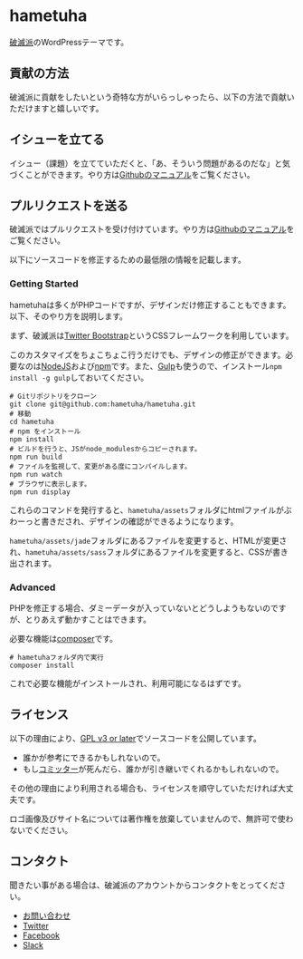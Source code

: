 hametuha
========

[破滅派](http://hametuha.com)のWordPressテーマです。

## 貢献の方法

破滅派に貢献をしたいという奇特な方がいらっしゃったら、以下の方法で貢献いただけますと嬉しいです。

## イシューを立てる

イシュー（課題）を立てていただくと、「あ、そういう問題があるのだな」と気づくことができます。やり方は[Githubのマニュアル](https://help.github.com/articles/creating-an-issue/)をご覧ください。

## プルリクエストを送る

破滅派ではプルリクエストを受け付けています。やり方は[Githubのマニュアル](https://help.github.com/articles/creating-a-pull-request/)をご覧ください。

以下にソースコードを修正するための最低限の情報を記載します。

### Getting Started

hametuhaは多くがPHPコードですが、デザインだけ修正することもできます。以下、そのやり方を説明します。

まず、破滅派は[Twitter Bootstrap](http://getbootstrap.com)というCSSフレームワークを利用しています。

このカスタマイズをちょこちょこ行うだけでも、デザインの修正ができます。必要なのは[NodeJS](https://nodejs.org/en/)および[npm](https://www.npmjs.com)です。また、[Gulp](http://gulpjs.com)も使うので、インストール`npm install -g gulp`しておいてください。

```
# Gitリポジトリをクローン
git clone git@github.com:hametuha/hametuha.git
# 移動
cd hametuha
# npm をインストール
npm install
# ビルドを行うと、JSがnode_modulesからコピーされます。
npm run build
# ファイルを監視して、変更がある度にコンパイルします。
npm run watch
# ブラウザに表示します。
npm run display
```

これらのコマンドを発行すると、`hametuha/assets`フォルダにhtmlファイルがぶわーっと書きだされ、デザインの確認ができるようになります。

`hametuha/assets/jade`フォルダにあるファイルを変更すると、HTMLが変更され、`hametuha/assets/sass`フォルダにあるファイルを変更すると、CSSが書き出されます。

### Advanced

PHPを修正する場合、ダミーデータが入っていないとどうしようもないのですが、とりあえず動かすことはできます。

必要な機能は[composer](https://getcomposer.org)です。

```
# hametuhaフォルダ内で実行
composer install
```

これで必要な機能がインストールされ、利用可能になるはずです。

## ライセンス

以下の理由により、[GPL v3 or later](https://github.com/hametuha/hametuha/blob/master/LICENSE.md)でソースコードを公開しています。

- 誰かが参考にできるかもしれないので。
- もし[コミッター](https://github.com/fumikito)が死んだら、誰かが引き継いでくれるかもしれないので。

その他の理由により利用される場合も、ライセンスを順守していただければ大丈夫です。

ロゴ画像及びサイト名については著作権を放棄していませんので、無許可で使わないでください。

## コンタクト

聞きたい事がある場合は、破滅派のアカウントからコンタクトをとってください。

- [お問い合わせ](https://hametuha.com/inquiry/)
- [Twitter](https://twitter.com/hametuha/)
- [Facebook](https://www.facebook.com/hametuha.inc/)
- [Slack](https://hametuha.slack.com/)
